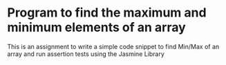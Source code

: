 # Program to find the maximum and minimum elements of an array
This is an assignment to write a simple  code snippet to find Min/Max of an array and run assertion tests using the Jasmine Library
